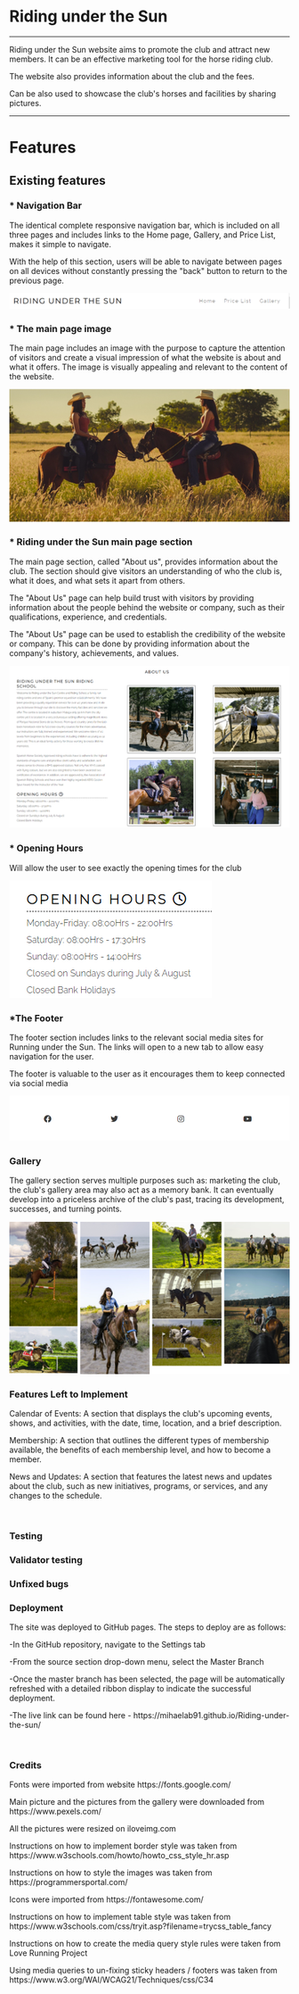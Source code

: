 <h1>Riding under the Sun</h1>
<hr>
<p>Riding under the Sun website aims to promote the club and attract new members. It can be an effective marketing tool for the horse riding club.</p>
<p>The website also provides information about the club and the fees.</p>
<p>Can be also used to showcase the club's horses and facilities by sharing pictures.</p>
<hr>
<h1>Features</h1>
<h2>Existing features</h2>
<h3> * Navigation Bar</h3>
<p>The identical complete responsive navigation bar, which is included on all three pages and includes links to the Home page, Gallery, and Price List, makes it simple to navigate.</p>
<p>With the help of this section, users will be able to navigate between pages on all devices without constantly pressing the "back" button to return to the previous page.</p>
 <img src="assets/images-readme/navigation bar.png" alt="navigation-bar">

 <h3>* The main page image</h3>
 <p>The main page includes an image with the purpose to capture the attention of visitors and create a visual impression of what the website is about and what it offers. The image is visually appealing and relevant to the content of the website.</p>
  <img src="assets/images-readme/main-page-logo.png" alt="main page logo">

<h3> * Riding under the Sun main page section</h3>
<p>The main page section, called "About us", provides information about the club. The section should give visitors an understanding of who the club is, what it does, and what sets it apart from others. </p>
<p>The "About Us" page can help build trust with visitors by providing information about the people behind the website or company, such as their qualifications, experience, and credentials.</p>
<p>The "About Us" page can be used to establish the credibility of the website or company. This can be done by providing information about the company's history, achievements, and values.</p>
<img src="assets/images-readme/about-us.png" alt="about-us">

<h3> * Opening Hours</h3>
<p>Will allow the user to see exactly the opening times for the club</p>
<img src="assets/images-readme/opening-hours.png" alt="opening hours">

<h3>*The Footer</h3>
<p>The footer section includes links to the relevant social media sites for Running under the Sun. The links will open to a new tab to allow easy navigation for the user.</p>
<p>The footer is valuable to the user as it encourages them to keep connected via social media</p>
<img src="assets/images-readme/footer.png" alt="footer">

<h3>Gallery</h3>
<p>The gallery section serves multiple purposes such as: marketing the club, the club's gallery area may also act as a memory bank. It can eventually develop into a priceless archive of the club's past, tracing its development, successes, and turning points.</p>
<img src="assets/images-readme/gallery.png" alt="footer">

<h3>Features Left to Implement</h3>
<p>Calendar of Events: A section that displays the club's upcoming events, shows, and activities, with the date, time, location, and a brief description.</p>
<p>Membership: A section that outlines the different types of membership available, the benefits of each membership level, and how to become a member.</p>
<p>News and Updates: A section that features the latest news and updates about the club, such as new initiatives, programs, or services, and any changes to the schedule.</p>
<br>
<h3>Testing</h3>
<h3>Validator testing</h3>
<h3>Unfixed bugs</h3>
<h3>Deployment</h3>
<p></p>The site was deployed to GitHub pages. The steps to deploy are as follows:<p>
<p>-In the GitHub repository, navigate to the Settings tab</p>
<p>-From the source section drop-down menu, select the Master Branch</p>
<p>-Once the master branch has been selected, the page will be automatically refreshed with a detailed ribbon display to indicate the successful deployment.</p>
<p>-The live link can be found here - https://mihaelab91.github.io/Riding-under-the-sun/</p>
<br>
<h3>Credits</h3>
<p>Fonts were imported from website https://fonts.google.com/</p>
<p>Main picture and the pictures from the gallery were downloaded from https://www.pexels.com/</p>
<p>All the pictures were resized on iloveimg.com</p>
<p>Instructions on how to implement border style was taken from https://www.w3schools.com/howto/howto_css_style_hr.asp</p>
<p>Instructions on how to style the images was taken from  https://programmersportal.com/</p>
<p>Icons were imported from https://fontawesome.com/</p>
<p>Instructions on how to implement table style was taken from https://www.w3schools.com/css/tryit.asp?filename=trycss_table_fancy</p>
<p>Instructions on how to create the media query style rules were taken from Love Running Project </p>
<p>Using media queries to un-fixing sticky headers / footers was taken from https://www.w3.org/WAI/WCAG21/Techniques/css/C34</p>



